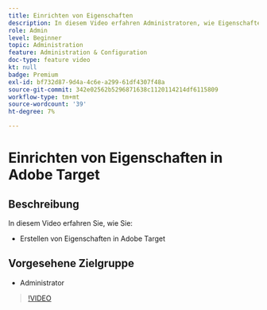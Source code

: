 ```yaml
---
title: Einrichten von Eigenschaften
description: In diesem Video erfahren Administratoren, wie Eigenschaften in Adobe Target erstellt werden.
role: Admin
level: Beginner
topic: Administration
feature: Administration & Configuration
doc-type: feature video
kt: null
badge: Premium
exl-id: bf732d87-9d4a-4c6e-a299-61df4307f48a
source-git-commit: 342e02562b5296871638c1120114214df6115809
workflow-type: tm+mt
source-wordcount: '39'
ht-degree: 7%

---
```


# Einrichten von Eigenschaften in Adobe Target

## Beschreibung

In diesem Video erfahren Sie, wie Sie:

* Erstellen von Eigenschaften in Adobe Target

## Vorgesehene Zielgruppe

* Administrator

>[!VIDEO](https://video.tv.adobe.com/v/18990/?quality=12)
